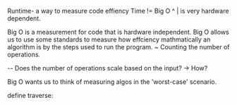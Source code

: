 Runtime- a way to measure code effiency
Time != Big O
  ^
  | is very hardware dependent.


Big O is a measurement for code that is hardware independent.
Big O allows us to use some standards to measure how effciency 
mathmatically an algorithm is by the steps used to run the program.
~ Counting the number of operations.

-- Does the number of operations scale based on the input? -> How?

Big O wants us to think of measuring algos in the 'worst-case' scenario.

define traverse: